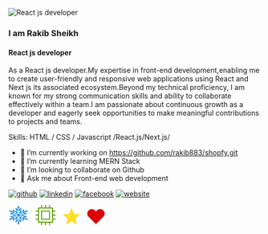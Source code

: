 ![ React js developer](https://media.licdn.com/dms/image/v2/D5616AQE9u7RvY-_umw/profile-displaybackgroundimage-shrink_350_1400/profile-displaybackgroundimage-shrink_350_1400/0/1692332059753?e=1733356800&v=beta&t=rnDXrXEQYxHnUGcvGoxCI6A1-P7qllxryELA6F2wXT8)
### I am Rakib Sheikh
#### React js developer


 As a React js developer.My expertise in front-end development,enabling me to create user-friendly and responsive web applications using React and Next js its associated ecosystem.Beyond my technical proficiency, I am known for my strong communication skills and ability to collaborate 
effectively within a team.I am passionate about continuous growth as a 
developer and eagerly seek opportunities to make meaningful contributions to projects and teams.

Skills: HTML / CSS / Javascript /React.js/Next.js/

- 🔭 I’m currently working on https://github.com/rakib883/shopfy.git 
- 🌱 I’m currently learning MERN Stack 
- 👯 I’m looking to collaborate on Github 
- 💬 Ask me about Front-end web development 


[<img src='https://cdn.jsdelivr.net/npm/simple-icons@3.0.1/icons/github.svg' alt='github' height='40'>](https://github.com/https://github.com/rakib883)  [<img src='https://cdn.jsdelivr.net/npm/simple-icons@3.0.1/icons/linkedin.svg' alt='linkedin' height='40'>](https://www.linkedin.com/in/https://www.linkedin.com/in/rakib883//)  [<img src='https://cdn.jsdelivr.net/npm/simple-icons@3.0.1/icons/facebook.svg' alt='facebook' height='40'>](https://www.facebook.com/www.facebook.com/mdrakibshik.rakib)  [<img src='https://cdn.jsdelivr.net/npm/simple-icons@3.0.1/icons/icloud.svg' alt='website' height='40'>](https://protflio-lyart.vercel.app/)  

<a href='https://archiveprogram.github.com/'><img src='https://raw.githubusercontent.com/acervenky/animated-github-badges/master/assets/acbadge.gif' width='40' height='40'></a> <a href='https://docs.github.com/en/developers'><img src='https://raw.githubusercontent.com/acervenky/animated-github-badges/master/assets/devbadge.gif' width='40' height='40'></a> <a href='https://stars.github.com/'><img src='https://raw.githubusercontent.com/acervenky/animated-github-badges/master/assets/starbadge.gif' width='35' height='35'></a> <a href='https://docs.github.com/en/github/supporting-the-open-source-community-with-github-sponsors'><img src='https://raw.githubusercontent.com/acervenky/animated-github-badges/master/assets/sponsorbadge.gif' width='35' height='35'></a> 

